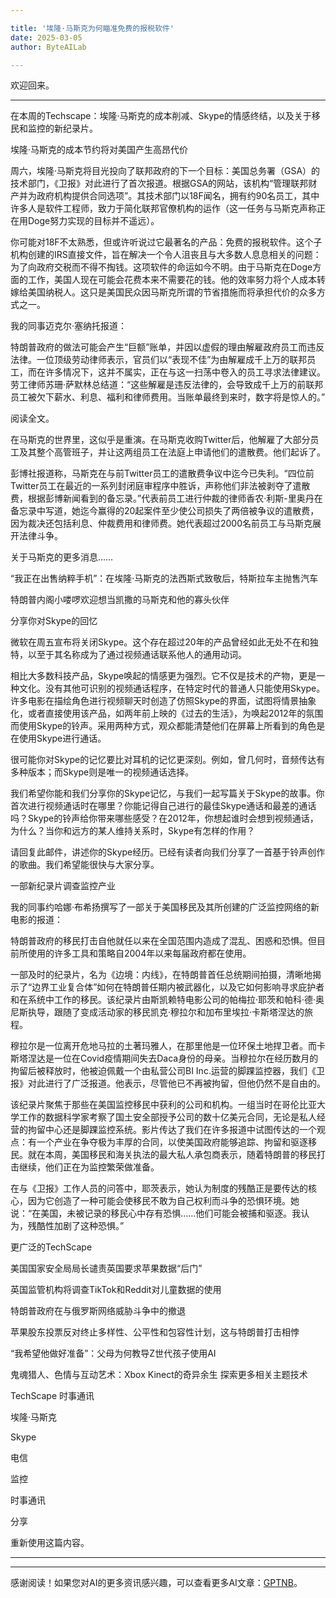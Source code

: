 ```yaml
---

title: '埃隆·马斯克为何瞄准免费的报税软件'
date: 2025-03-05
author: ByteAILab

---
```


欢迎回来。

---
在本周的Techscape：埃隆·马斯克的成本削减、Skype的情感终结，以及关于移民和监控的新纪录片。

埃隆·马斯克的成本节约将对美国产生高昂代价

周六，埃隆·马斯克将目光投向了联邦政府的下一个目标：美国总务署（GSA）的技术部门，《卫报》对此进行了首次报道。根据GSA的网站，该机构“管理联邦财产并为政府机构提供合同选项”。其技术部门以18F闻名，拥有约90名员工，其中许多人是软件工程师，致力于简化联邦官僚机构的运作（这一任务与马斯克声称正在用Doge努力实现的目标并不遥远）。 

你可能对18F不太熟悉，但或许听说过它最著名的产品：免费的报税软件。这个子机构创建的IRS直接文件，旨在解决一个令人沮丧且与大多数人息息相关的问题：为了向政府交税而不得不掏钱。这项软件的命运如今不明。由于马斯克在Doge方面的工作，美国人现在可能会花费本来不需要花的钱。他的效率努力将个人成本转嫁给美国纳税人。这只是美国民众因马斯克所谓的节省措施而将承担代价的众多方式之一。

我的同事迈克尔·塞纳托报道：

特朗普政府的做法可能会产生“巨额”账单，并因以虚假的理由解雇政府员工而违反法律。一位顶级劳动律师表示，官员们以“表现不佳”为由解雇成千上万的联邦员工，而在许多情况下，这并不属实，正在与这一扫荡中卷入的员工寻求法律建议。劳工律师苏珊·萨默林总结道：“这些解雇是违反法律的，会导致成千上万的前联邦员工被欠下薪水、利息、福利和律师费用。当账单最终到来时，数字将是惊人的。”

阅读全文。

在马斯克的世界里，这似乎是重演。在马斯克收购Twitter后，他解雇了大部分员工及其整个高管班子，并让这两组员工在法庭上申请他们的遣散费。他们起诉了。

彭博社报道称，马斯克在与前Twitter员工的遣散费争议中迄今已失利。“四位前Twitter员工在最近的一系列封闭庭审程序中胜诉，声称他们非法被剥夺了遣散费，根据彭博新闻看到的备忘录。”代表前员工进行仲裁的律师香农·利斯-里奥丹在备忘录中写道，她迄今赢得的20起案件至少使公司损失了两倍被争议的遣散费，因为裁决还包括利息、仲裁费用和律师费。她代表超过2000名前员工与马斯克展开法律斗争。

关于马斯克的更多消息…… 

“我正在出售纳粹手机”：在埃隆·马斯克的法西斯式致敬后，特斯拉车主抛售汽车

特朗普内阁小喽啰欢迎想当凯撒的马斯克和他的寡头伙伴

分享你对Skype的回忆

微软在周五宣布将关闭Skype。这个存在超过20年的产品曾经如此无处不在和独特，以至于其名称成为了通过视频通话联系他人的通用动词。

相比大多数科技产品，Skype唤起的情感更为强烈。它不仅是技术的产物，更是一种文化。没有其他可识别的视频通话程序，在特定时代的普通人只能使用Skype。许多电影在描绘角色进行视频聊天时创造了仿照Skype的界面，试图将情景抽象化，或者直接使用该产品，如两年前上映的《过去的生活》，为唤起2012年的氛围而使用Skype的铃声。采用两种方式，观众都能清楚他们在屏幕上所看到的角色是在使用Skype进行通话。

很可能你对Skype的记忆要比对耳机的记忆更深刻。例如，曾几何时，音频传达有多种版本；而Skype则是唯一的视频通话选择。

我们希望你能和我们分享你的Skype记忆，与我们一起写篇关于Skype的故事。你首次进行视频通话时在哪里？你能记得自己进行的最佳Skype通话和最差的通话吗？Skype的铃声给你带来哪些感受？在2012年，你想起谁时会想到视频通话，为什么？当你和远方的某人维持关系时，Skype有怎样的作用？

请回复此邮件，讲述你的Skype经历。已经有读者向我们分享了一首基于铃声创作的歌曲。我们希望能很快与大家分享。

一部新纪录片调查监控产业

我的同事约哈娜·布希扬撰写了一部关于美国移民及其所创建的广泛监控网络的新电影的报道：

特朗普政府的移民打击自他就任以来在全国范围内造成了混乱、困惑和恐惧。但目前所使用的许多工具和策略自2004年以来每届政府都在使用。

一部及时的纪录片，名为《边境：内线》，在特朗普首任总统期间拍摄，清晰地揭示了“边界工业复合体”如何在特朗普任期内被武器化，以及它如何影响寻求庇护者和在系统中工作的移民。该纪录片由斯凯赖特电影公司的帕梅拉·耶茨和帕科·德·奥尼斯执导，跟随了变成活动家的移民凯克·穆拉尔和加布里埃拉·卡斯塔涅达的旅程。

穆拉尔是一位离开危地马拉的土著玛雅人，在那里他是一位环保土地捍卫者。而卡斯塔涅达是一位在Covid疫情期间失去Daca身份的母亲。当穆拉尔在经历数月的拘留后被释放时，他被迫佩戴一个由私营公司BI Inc.运营的脚踝监控器，我们《卫报》对此进行了广泛报道。他表示，尽管他已不再被拘留，但他仍然不是自由的。

该纪录片聚焦于那些在美国监控移民中获利的公司和机构。一组当时在哥伦比亚大学工作的数据科学家考察了国土安全部授予公司的数十亿美元合同，无论是私人经营的拘留中心还是脚踝监控系统。影片传达了我们在许多报道中试图传达的一个观点：有一个产业在争夺极为丰厚的合同，以使美国政府能够追踪、拘留和驱逐移民。就在本周，美国移民和海关执法的最大私人承包商表示，随着特朗普的移民打击继续，他们正在为监控繁荣做准备。

在与《卫报》工作人员的问答中，耶茨表示，她认为制度的残酷正是要传达的核心，因为它创造了一种可能会使移民不敢为自己权利而斗争的恐惧环境。她说：“在美国，未被记录的移民心中存有恐惧……他们可能会被捕和驱逐。我认为，残酷性加剧了这种恐惧。”

更广泛的TechScape

美国国家安全局局长谴责英国要求苹果数据“后门”

英国监管机构将调查TikTok和Reddit对儿童数据的使用

特朗普政府在与俄罗斯网络威胁斗争中的撤退

苹果股东投票反对终止多样性、公平性和包容性计划，这与特朗普打击相悖

“我希望他做好准备”：父母为何教导Z世代孩子使用AI

鬼魂猎人、色情与互动艺术：Xbox Kinect的奇异余生
探索更多相关主题技术

TechScape 时事通讯

埃隆·马斯克

Skype

电信

监控

时事通讯

分享

重新使用这篇内容。

---
---
感谢阅读！如果您对AI的更多资讯感兴趣，可以查看更多AI文章：[GPTNB](https://gptnb.com)。